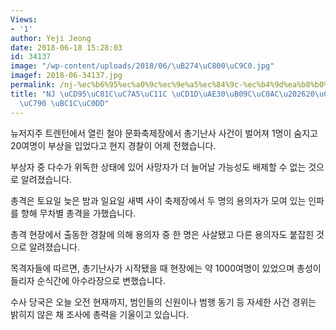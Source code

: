 ```yaml
---
Views:
- '1'
author: Yeji Jeong
date: 2018-06-18 15:28:03
id: 34137
image: "/wp-content/uploads/2018/06/\uB274\uC800\uC9C0.jpg"
imagef: 2018-06-34137.jpg
permalink: /nj-%ec%b6%95%ec%a0%9c%ec%9e%a5%ec%84%9c-%ec%b4%9d%ea%b8%b0%eb%82%9c%ec%82%ac20%ec%97%ac-%ec%82%ac%ec%83%81%ec%9e%90-%eb%b0%9c%ec%83%9d/
title: "NJ \uCD95\uC81C\uC7A5\uC11C \uCD1D\uAE30\uB09C\uC0AC\u202620\uC5EC \uC0AC\uC0C1\
  \uC790 \uBC1C\uC0DD"
---
```


뉴저지주 트렌턴에서 열린 철야 문화축제장에서 총기난사 사건이 벌어져 1명이 숨지고 20여명이 부상을 입었다고 현지 경찰이 어제 전했습니다.

부상자 중 다수가 위독한 상태에 있어 사망자가 더 늘어날 가능성도 배제할 수 없는 것으로 알려졌습니다.

총격은 토요일 늦은 밤과 일요일 새벽 사이 축제장에서 두 명의 용의자가 모여 있는 인파를 향해 무차별 총격을 가했습니다.

총격 현장에서 출동한 경찰에 의해 용의자 중 한 명은 사살됐고 다른 용의자도 붙잡힌 것으로 알려졌습니다.

목격자들에 따르면, 총기난사가 시작됐을 때 현장에는 약 1000여명이 있었으며 총성이 들리자 순식간에 아수라장으로 변했습니다.

수사 당국은 오늘 오전 현재까지, 범인들의 신원이나 범행 동기 등 자세한 사건 경위는 밝히지 않은 채 조사에 총력을 기울이고 있습니다.